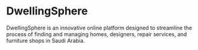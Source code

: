 # DwellingSphere
DwellingSphere is an innovative online platform designed to streamline the process of finding and managing homes, designers, repair services, and furniture shops in Saudi Arabia. 

